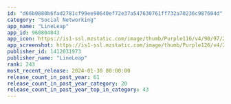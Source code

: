 ```yaml
---
id: "d66b0880b6fad2781cf99ee90640ef72e37a547630761ff732a70236c987604d"
category: "Social Networking"
app_name: "LineLeap"
app_id: 960804043
app_icon: https://is1-ssl.mzstatic.com/image/thumb/Purple116/v4/90/97/23/9097239c-eb77-6914-feba-67d429f48f86/AppIcon-0-0-1x_U007emarketing-0-10-0-85-220.png/1024x1024bb.png
app_screenshot: https://is1-ssl.mzstatic.com/image/thumb/Purple126/v4/2d/bd/d1/2dbdd1df-b33b-32c2-7ea3-7c4362e0fec4/261c9c9a-385d-4833-84b8-1e660c5abe15_1.jpg/1284x2778bb.png
publisher_id: 1412031973
publisher_name: "LineLeap"
rank: 243
most_recent_release: 2024-01-30 00:00:00
release_count_in_past_year: 61
release_count_in_past_year_category: 20
release_count_in_past_year_top_in_category: 43
---
```

